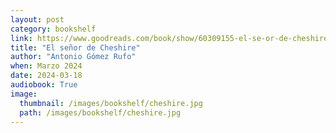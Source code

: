 ```yaml
---
layout: post
category: bookshelf
link: https://www.goodreads.com/book/show/60309155-el-se-or-de-cheshire
title: "El señor de Cheshire"
author: "Antonio Gómez Rufo"
when: Marzo 2024
date: 2024-03-18
audiobook: True
image:
  thumbnail: /images/bookshelf/cheshire.jpg
  path: /images/bookshelf/cheshire.jpg
---
```

